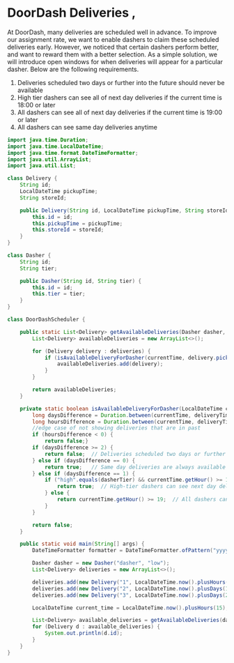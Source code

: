 # DoorDash Deliveries ,

At DoorDash, many deliveries are scheduled well in advance. To improve our assignment rate, we want to enable dashers to claim these scheduled deliveries early. However, we noticed that certain dashers perform better, and want to reward them with a better selection. As a simple solution, we will introduce open windows for when deliveries will appear for a particular dasher. Below are the following requirements.
1. Deliveries scheduled two days or further into the future should never be available
2. High tier dashers can see all of next day deliveries if the current time is 18:00 or later
3. All dashers can see all of next day deliveries if the current time is 19:00 or later
4. All dashers can see same day deliveries anytime

```java
import java.time.Duration;
import java.time.LocalDateTime;
import java.time.format.DateTimeFormatter;
import java.util.ArrayList;
import java.util.List;

class Delivery {
    String id;
    LocalDateTime pickupTime;
    String storeId;

    public Delivery(String id, LocalDateTime pickupTime, String storeId) {
        this.id = id;
        this.pickupTime = pickupTime;
        this.storeId = storeId;
    }
}

class Dasher {
    String id;
    String tier;

    public Dasher(String id, String tier) {
        this.id = id;
        this.tier = tier;
    }
}

class DoorDashScheduler {

    public static List<Delivery> getAvailableDeliveries(Dasher dasher, List<Delivery> deliveries, LocalDateTime currentTime) {
        List<Delivery> availableDeliveries = new ArrayList<>();

        for (Delivery delivery : deliveries) {
            if (isAvailableDeliveryForDasher(currentTime, delivery.pickupTime, dasher.tier)) {
                availableDeliveries.add(delivery);
            }
        }

        return availableDeliveries;
    }

    private static boolean isAvailableDeliveryForDasher(LocalDateTime currentTime, LocalDateTime deliveryTime, String dasherTier) {
        long daysDifference = Duration.between(currentTime, deliveryTime).toDays();
        long hoursDifference = Duration.between(currentTime, deliveryTime).toHours();
        //edge case of not showing deliveries that are in past
        if (hoursDifference < 0) {
            return false;}
        if (daysDifference >= 2) {
            return false;  // Deliveries scheduled two days or further into the future should not be available
        } else if (daysDifference == 0) {
            return true;   // Same day deliveries are always available
        } else if (daysDifference == 1) {
            if ("high".equals(dasherTier) && currentTime.getHour() >= 18) {
                return true;  // High-tier dashers can see next day deliveries at 18:00 or later
            } else {
                return currentTime.getHour() >= 19;  // All dashers can see next day deliveries at 19:00 or later
            }
        }

        return false;
    }

    public static void main(String[] args) {
        DateTimeFormatter formatter = DateTimeFormatter.ofPattern("yyyy-MM-dd HH:mm");

        Dasher dasher = new Dasher("dasher", "low");
        List<Delivery> deliveries = new ArrayList<>();

        deliveries.add(new Delivery("1", LocalDateTime.now().plusHours(10), "store_1"));
        deliveries.add(new Delivery("2", LocalDateTime.now().plusDays(1), "store_1"));
        deliveries.add(new Delivery("3", LocalDateTime.now().plusDays(2), "store_1"));

        LocalDateTime current_time = LocalDateTime.now().plusHours(15); // Set current_time to the current system time

        List<Delivery> available_deliveries = getAvailableDeliveries(dasher, deliveries, current_time);
        for (Delivery d : available_deliveries) {
            System.out.println(d.id);
        }
    }
}


```
